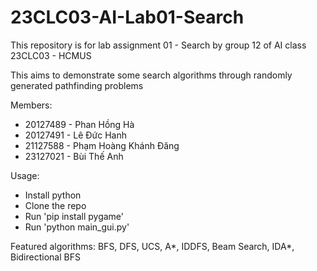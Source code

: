 # 23CLC03-AI-Lab01-Search
This repository is for lab assignment 01 - Search by group 12 of AI class 23CLC03 - HCMUS

This aims to demonstrate some search algorithms through randomly generated pathfinding problems

Members:
 - 20127489 - Phan Hồng Hà
 - 20127491 - Lê Đức Hanh
 - 21127588 - Phạm Hoàng Khánh Đăng
 - 23127021 - Bùi Thế Anh

Usage:
 - Install python
 - Clone the repo
 - Run 'pip install pygame'
 - Run 'python main_gui.py'

Featured algorithms: BFS, DFS, UCS, A*, IDDFS, Beam Search, IDA*, Bidirectional BFS